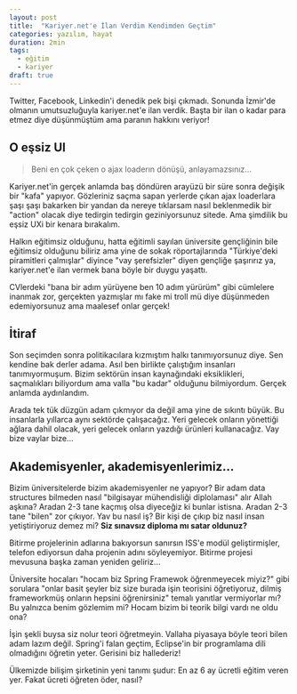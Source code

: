 ```yaml
---
layout: post
title:  "Kariyer.net'e İlan Verdim Kendimden Geçtim"
categories: yazılım, hayat
duration: 2min
tags:
  - eğitim
  - kariyer
draft: true
---
```


Twitter, Facebook, Linkedin'i denedik pek bişi çıkmadı. Sonunda İzmir'de olmanın umutsuzluğuyla kariyer.net'e ilan verdik. Başta bir ilan o kadar para etmez diye düşünmüştüm ama paranın hakkını veriyor!

## O eşsiz UI

> Beni en çok çeken o ajax loaderın dönüşü, anlayamazsınız...

Kariyer.net'in gerçek anlamda baş döndüren arayüzü bir süre sonra değişik bir "kafa" yapıyor. Gözleriniz saçma sapan yerlerde çıkan ajax loaderlara şaşı şaşı bakarken bir yandan da nereye tıklarsam nasıl beklenmedik bir "action" olacak diye tedirgin tedirgin geziniyorsunuz sitede. Ama şimdilik bu eşsiz UXi bir kenara bırakalım.

Halkın eğitimsiz olduğunu, hatta eğitimli sayılan üniversite gençliğinin bile eğitimsiz olduğunu biliriz ama yine de sokak röportajlarında "Türkiye'deki piramitleri çalmışlar" diyince "vay şerefsizler" diyen gençliğe şaşırırız ya, kariyer.net'e ilan vermek bana böyle bir duygu yaşattı.

CVlerdeki "bana bir adım yürüyene ben 10 adım yürürüm" gibi cümlelere inanmak zor, gerçekten yazmışlar mı fake mi troll mü diye düşünmeden edemiyorsunuz ama maalesef onlar gerçek!

## İtiraf

Son seçimden sonra politikacılara kızmıştım halkı tanımıyorsunuz diye. Sen kendine bak derler adama. Asıl ben birlikte çalıştığım insanları tanımıyormuşum. Bizim sektörün insan kaynağındaki eksiklikleri, saçmalıkları biliyordum ama valla "bu kadar" olduğunu bilmiyordum. Gerçek anlamda aydınlandım.

Arada tek tük düzgün adam çıkmıyor da değil ama yine de sıkıntı büyük. Bu insanlarla yıllarca aynı sektörde çalışacağız. Yeri gelecek onların yönettiği ağlara dahil olacak, yeri gelecek onların yazdığı ürünleri kullanacağız. Vay bize vaylar bize...

## Akademisyenler, akademisyenlerimiz...

Bizim üniversitelerde bizim akademisyenler ne yapıyor? Bir adam data structures bilmeden nasıl "bilgisayar mühendisliği diplolaması" alır Allah aşkına? Aradan 2-3 tane kaçmış olsa diyeceğiz ki bunlar istisna. Aradan 2-3 tane "bilen" zor çıkıyor. Yav bu nasıl iş? Bir kişi de çıkıp biz nasıl insan yetiştiriyoruz demez mi? **Siz sınavsız diploma mı satar oldunuz?**

Bitirme projelerinin adlarına bakıyorsun sanırsın ISS'e modül geliştirmişler, telefon ediyorsun daha projenin adını söyleyemiyor. Bitirme projesi mevusuna başka zaman yeniden geliriz...

Üniversite hocaları "hocam biz Spring Framewok öğrenmeyecek miyiz?" gibi sorulara "onlar basit şeyler biz size burada işin teorisini öğretiyoruz, dilmiş frameworkmüş onların hepsini öğrenirsiniz" temalı yanıtlar vermiyorlar mı? Bu yalnızca benim gözlemim mi? Hocam bizim bi teorik bilgi vardı ne oldu ona?

İşin şekli buysa siz nolur teori öğretmeyin. Vallaha piyasaya böyle teori bilen adam lazım değil. Spring'i falan geçtim, Eclipse'in bir programlama dili olmadığını öğretin yeter. Gerisini biz hallederiz!

Ülkemizde bilişim şirketinin yeni tanımı şudur: En az 6 ay ücretli eğitim veren yer. Fakat ücreti öğreten öder, nasıl?
